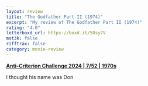 ```yaml
---
layout: review
title: "The Godfather Part II (1974)"
excerpt: "My review of The Godfather Part II (1974)"
rating: "4.0"
letterboxd_url: https://boxd.it/5Osy7V
mst3k: false
rifftrax: false
category: movie-review
---
```


<a href="https://boxd.it/qBmUY/detail" target="_blank" rel="noopener"><b>Anti-Criterion Challenge 2024 | 7/52 | 1970s</b></a>

I thought his name was Don
